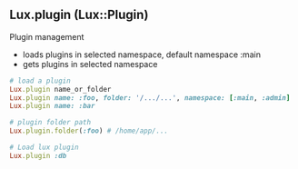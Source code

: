 ## Lux.plugin (Lux::Plugin)

Plugin management

* loads plugins in selected namespace, default namespace :main
* gets plugins in selected namespace

```ruby
# load a plugin
Lux.plugin name_or_folder
Lux.plugin name: :foo, folder: '/.../...', namespace: [:main, :admin]
Lux.plugin name: :bar

# plugin folder path
Lux.plugin.folder(:foo) # /home/app/...

# Load lux plugin
Lux.plugin :db
```

